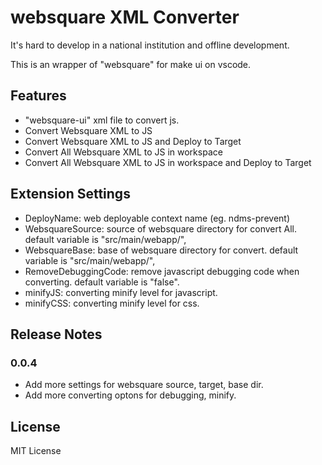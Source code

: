 # websquare XML Converter

It's hard to develop in a national institution and offline development.

This is an wrapper of "websquare" for make ui on vscode.

## Features

- "websquare-ui" xml file to convert js.
- Convert Websquare XML to JS
- Convert Websquare XML to JS and Deploy to Target
- Convert All Websquare XML to JS in workspace
- Convert All Websquare XML to JS in workspace and Deploy to Target

## Extension Settings

- DeployName: web deployable context name (eg. ndms-prevent)
- WebsquareSource: source of websquare directory for convert All. default variable is "src/main/webapp/",
- WebsquareBase: base of websquare directory for convert. default variable is "src/main/webapp/",
- RemoveDebuggingCode: remove javascript debugging code when converting. default variable is "false".
- minifyJS: converting minify level for javascript.
- minifyCSS: converting minify level for css.

## Release Notes

### 0.0.4

- Add more settings for websquare source, target, base dir.
- Add more converting optons for debugging, minify.

## License

MIT License
